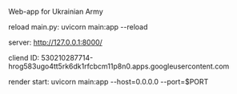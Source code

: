 Web-app for Ukrainian Army

reload main.py:
uvicorn main:app --reload

server:
http://127.0.0.1:8000/

cliend ID:
530210287714-hrog583ugo4tt5rk6dk1rfcbcm11p8n0.apps.googleusercontent.com


render start:
uvicorn main:app --host=0.0.0.0 --port=$PORT